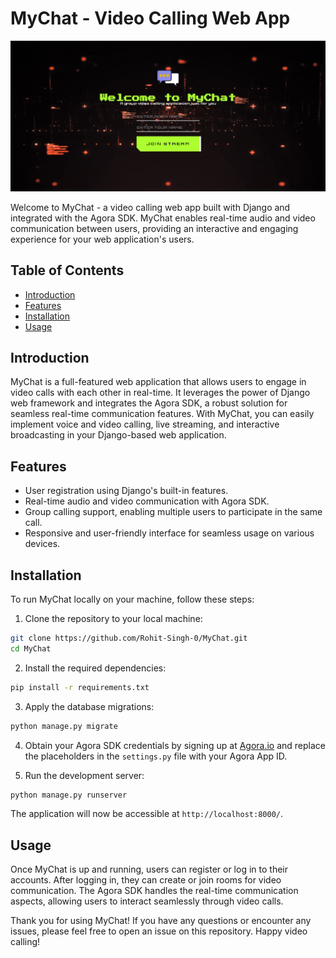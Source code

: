 # MyChat - Video Calling Web App

![MyChat Login Page](https://github.com/Rohit-Singh-0/MyChat/blob/main/static/Web%20capture_5-8-2023_17197_127.0.0.1.jpeg)

Welcome to MyChat - a video calling web app built with Django and integrated with the Agora SDK. MyChat enables real-time audio and video communication between users, providing an interactive and engaging experience for your web application's users.

## Table of Contents

- [Introduction](#introduction)
- [Features](#features)
- [Installation](#installation)
- [Usage](#usage)


## Introduction

MyChat is a full-featured web application that allows users to engage in video calls with each other in real-time. It leverages the power of Django web framework and integrates the Agora SDK, a robust solution for seamless real-time communication features. With MyChat, you can easily implement voice and video calling, live streaming, and interactive broadcasting in your Django-based web application.

## Features

- User registration using Django's built-in features.
- Real-time audio and video communication with Agora SDK.
- Group calling support, enabling multiple users to participate in the same call.
- Responsive and user-friendly interface for seamless usage on various devices.

## Installation

To run MyChat locally on your machine, follow these steps:

1. Clone the repository to your local machine:

```bash
git clone https://github.com/Rohit-Singh-0/MyChat.git
cd MyChat
```

2. Install the required dependencies:

```bash
pip install -r requirements.txt
```

3. Apply the database migrations:

```bash
python manage.py migrate
```

4. Obtain your Agora SDK credentials by signing up at [Agora.io](https://www.agora.io) and replace the placeholders in the `settings.py` file with your Agora App ID.

5. Run the development server:

```bash
python manage.py runserver
```

The application will now be accessible at `http://localhost:8000/`.

## Usage

Once MyChat is up and running, users can register or log in to their accounts. After logging in, they can create or join rooms for video communication. The Agora SDK handles the real-time communication aspects, allowing users to interact seamlessly through video calls.

Thank you for using MyChat! If you have any questions or encounter any issues, please feel free to open an issue on this repository. Happy video calling!
